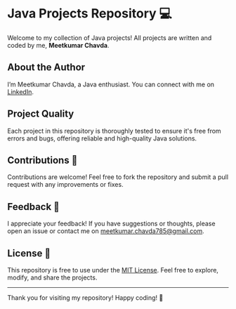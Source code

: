 # Java Projects Repository 💻

Welcome to my collection of Java projects! All projects are written and coded by me, **Meetkumar Chavda**.

## About the Author

I’m Meetkumar Chavda, a Java enthusiast. You can connect with me on [LinkedIn](https://www.linkedin.com/in/meetkumar-chavda/).

## Project Quality

Each project in this repository is thoroughly tested to ensure it's free from errors and bugs, offering reliable and high-quality Java solutions.

## Contributions 🤝

Contributions are welcome! Feel free to fork the repository and submit a pull request with any improvements or fixes.

## Feedback 💬

I appreciate your feedback! If you have suggestions or thoughts, please open an issue or contact me on [meetkumar.chavda785@gmail.com](mailto:meetkumar.chavda785@gmail.com).

## License 📄

This repository is free to use under the [MIT License](https://opensource.org/licenses/MIT). Feel free to explore, modify, and share the projects.

---

Thank you for visiting my repository! Happy coding! 🚀
